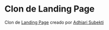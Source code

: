 # Clon de Landing Page

Clon de [Landing Page](landingVacunacion.png) creado por [Adhiari Subekti](https://dribbble.com/Adhiari_is)
